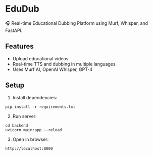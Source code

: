 # EduDub

🎧 Real-time Educational Dubbing Platform using Murf, Whisper, and FastAPI.

## Features

- Upload educational videos
- Real-time TTS and dubbing in multiple languages
- Uses Murf AI, OpenAI Whisper, GPT-4

## Setup

1. Install dependencies:
```
pip install -r requirements.txt
```

2. Run server:
```
cd backend
uvicorn main:app --reload
```

3. Open in browser:
```
http://localhost:8000
```